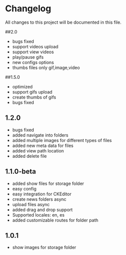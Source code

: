 # Changelog
All changes to this project will be documented in this file.

##2.0
- bugs fixed
- support videos upload
- support view videos
- play/pause gifs
- new configs options
- thumbs files only gif,image,video

##1.5.0
- optimized
- support gifs upload
- create thumbs of gifs
- bugs fixed

## 1.2.0
- bugs fixed
- added navigate into folders
- added multiple images for different types of files
- added new meta data for files
- added view path location
- added delete file

## 1.1.0-beta
- added show files for storage folder
- easy config
- easy integration for CKEditor
- create news folders async
- upload files async
- added drag and drop support
- Supported locales: en, es
- added customizable routes for folder path

## 1.0.1
- show images for storage folder